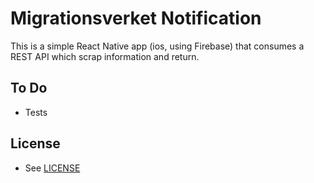 # Migrationsverket Notification
This is a simple React Native app (ios, using Firebase) that consumes a REST API which scrap information and return.


## To Do
- Tests

## License
- See [LICENSE](/LICENSE)
